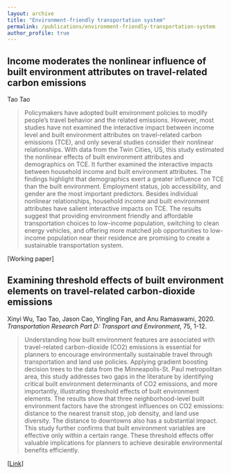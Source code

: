 ```yaml
---
layout: archive
title: "Environment-friendly transportation system"
permalink: /publications/environment-friendly-transportation-system
author_profile: true
---
```


## Income moderates the nonlinear influence of built environment attributes on travel-related carbon emissions

Tao Tao

> Policymakers have adopted built environment policies to modify people’s travel behavior and the related emissions.  However, most studies have not examined the interactive impact between income level and built environment attributes on travel-related carbon emissions (TCE), and only several studies consider their nonlinear relationships.  With data from the Twin Cities, US, this study estimated the nonlinear effects of built environment attributes and demographics on TCE.  It further examined the interactive impacts between household income and built environment attributes.  The findings highlight that demographics exert a greater influence on TCE than the built environment.  Employment status, job accessibility, and gender are the most important predictors.  Besides individual nonlinear relationships, household income and built environment attributes have salient interactive impacts on TCE.  The results suggest that providing environment friendly and affordable transportation choices to low-income population, switching to clean energy vehicles, and offering more matched job opportunities to low-income population near their residence are promising to create a sustainable transportation system.

[Working paper]

## Examining threshold effects of built environment elements on travel-related carbon-dioxide emissions

Xinyi Wu, Tao Tao, Jason Cao, Yingling Fan, and Anu Ramaswami, 2020. *Transportation Research Part D: Transport and Environment*, 75, 1-12.

> Understanding how built environment features are associated with travel-related carbon-dioxide (CO2) emissions is essential for planners to encourage environmentally sustainable travel through transportation and land use policies. Applying gradient boosting decision trees to the data from the Minneapolis-St. Paul metropolitan area, this study addresses two gaps in the literature by identifying critical built environment determinants of CO2 emissions, and more importantly, illustrating threshold effects of built environment elements. The results show that three neighborhood-level built environment factors have the strongest influences on CO2 emissions: distance to the nearest transit stop, job density, and land use diversity. The distance to downtowns also has a substantial impact. This study further confirms that built environment variables are effective only within a certain range. These threshold effects offer valuable implications for planners to achieve desirable environmental benefits efficiently.

[[Link](https://doi.org/10.1016/j.trd.2019.08.018)]